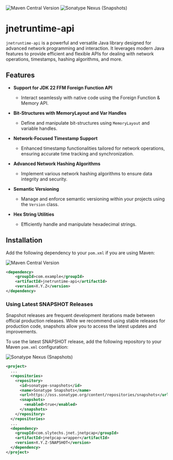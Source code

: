 ![Maven Central Version](https://img.shields.io/maven-central/v/com.slytechs.jnet.jnetruntime/jnetruntime-api)
![Sonatype Nexus (Snapshots)](https://img.shields.io/nexus/s/com.slytechs.jnet.jnetruntime/jnetruntime-api?server=https%3A%2F%2Fs01.oss.sonatype.org%2F)

# jnetruntime-api

`jnetruntime-api` is a powerful and versatile Java library designed for advanced network programming and interaction. It leverages modern Java features to provide efficient and flexible APIs for dealing with network operations, timestamps, hashing algorithms, and more.

## Features

- **Support for JDK 22 FFM Foreign Function API**
  - Interact seamlessly with native code using the Foreign Function & Memory API.

- **Bit-Structures with MemoryLayout and Var Handles**
  - Define and manipulate bit-structures using `MemoryLayout` and variable handles.

- **Network-Focused Timestamp Support**
  - Enhanced timestamp functionalities tailored for network operations, ensuring accurate time tracking and synchronization.

- **Advanced Network Hashing Algorithms**
  - Implement various network hashing algorithms to ensure data integrity and security.

- **Semantic Versioning**
  - Manage and enforce semantic versioning within your projects using the `Version` class.

- **Hex String Utilities**
  - Efficiently handle and manipulate hexadecimal strings.

## Installation

Add the following dependency to your `pom.xml` if you are using Maven:

![Maven Central Version](https://img.shields.io/maven-central/v/com.slytechs.jnet.jnetruntime/jnetruntime-api)
```xml
<dependency>
    <groupId>com.example</groupId>
    <artifactId>jnetruntime-api</artifactId>
    <version>X.Y.Z</version>
</dependency>
```
### Using Latest SNAPSHOT Releases

Snapshot releases are frequent development iterations made between official production releases. While we recommend using stable releases for production code, snapshots allow you to access the latest updates and improvements.

To use the latest SNAPSHOT release, add the following repository to your Maven `pom.xml` configuration:

![Sonatype Nexus (Snapshots)](https://img.shields.io/nexus/s/com.slytechs.jnet.jnetruntime/jnetruntime-api?server=https%3A%2F%2Fs01.oss.sonatype.org%2F)

```xml
<project>
  ...
  <repositories>
    <repository>
      <id>sonatype-snapshots</id>
      <name>Sonatype Snapshots</name>
      <url>https://oss.sonatype.org/content/repositories/snapshots</url>
      <snapshots>
        <enabled>true</enabled>
      </snapshots>
    </repository>
  </repositories>
  ...
  <dependency>
    <groupId>com.slytechs.jnet.jnetpcap</groupId>
    <artifactId>jnetpcap-wrapper</artifactId>
    <version>X.Y.Z-SNAPSHOT</version>
  </dependency>
</project>
```
